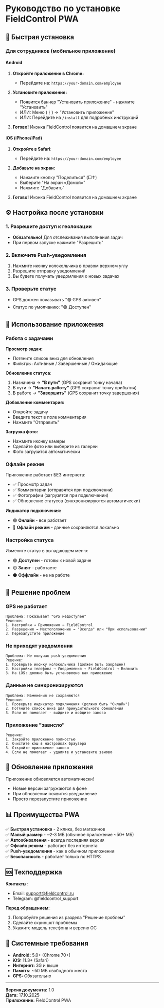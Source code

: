 # Руководство по установке FieldControl PWA

## 🚀 Быстрая установка

### Для сотрудников (мобильное приложение)

#### Android

1. **Откройте приложение в Chrome:**
   - Перейдите на: `https://your-domain.com/employee`
   
2. **Установите приложение:**
   - Появится баннер "Установить приложение" - нажмите "Установить"
   - ИЛИ: Меню (⋮) → "Установить приложение"
   - ИЛИ: Перейдите на `/install` для подробных инструкций

3. **Готово!** Иконка FieldControl появится на домашнем экране

#### iOS (iPhone/iPad)

1. **Откройте в Safari:**
   - Перейдите на: `https://your-domain.com/employee`

2. **Добавьте на экран:**
   - Нажмите кнопку "Поделиться" (□↑)
   - Выберите "На экран «Домой»"
   - Нажмите "Добавить"

3. **Готово!** Иконка FieldControl появится на домашнем экране

## ⚙️ Настройка после установки

### 1. Разрешите доступ к геолокации
- **Обязательно!** Для отслеживания выполнения задач
- При первом запуске нажмите "Разрешить"

### 2. Включите Push-уведомления
1. Нажмите иконку колокольчика в правом верхнем углу
2. Разрешите отправку уведомлений
3. Вы будете получать уведомления о новых задачах

### 3. Проверьте статус
- GPS должен показывать "🟢 GPS активен"
- Статус по умолчанию: "🟢 Доступен"

## 📱 Использование приложения

### Работа с задачами

**Просмотр задач:**
- Потяните список вниз для обновления
- Фильтры: Активные / Завершенные / Ожидающие

**Обновление статуса:**
1. Назначена → **"В пути"** (GPS сохранит точку начала)
2. В пути → **"Начать работу"** (GPS сохранит точку прибытия)
3. В работе → **"Завершить"** (GPS сохранит точку завершения)

**Добавление комментария:**
- Откройте задачу
- Введите текст в поле комментария
- Нажмите "Отправить"

**Загрузка фото:**
- Нажмите иконку камеры
- Сделайте фото или выберите из галереи
- Фото загрузится автоматически

### Офлайн режим

Приложение работает БЕЗ интернета:
- ✅ Просмотр задач
- ✅ Комментарии (отправятся при подключении)
- ✅ Фотографии (загрузятся при подключении)
- ✅ Обновление статусов (синхронизируются автоматически)

**Индикатор подключения:**
- 🟢 **Онлайн** - все работает
- 🔴 **Офлайн режим** - данные сохраняются локально

### Настройка статуса

Измените статус в выпадающем меню:
- 🟢 **Доступен** - готовы к новой задаче
- 🟡 **Занят** - работаете
- ⚫ **Оффлайн** - не на работе

## 🔧 Решение проблем

### GPS не работает
```
Проблема: Показывает "GPS недоступен"
Решение:
1. Настройки → Приложения → FieldControl
2. Разрешения → Местоположение → "Всегда" или "При использовании"
3. Перезапустите приложение
```

### Не приходят уведомления
```
Проблема: Не получаю push-уведомления
Решение:
1. Проверьте иконку колокольчика (должен быть закрашен)
2. Настройки телефона → Уведомления → FieldControl → Включить
3. На iOS: должно быть установлено как приложение
```

### Данные не синхронизируются
```
Проблема: Изменения не сохраняются
Решение:
1. Проверьте индикатор подключения (должно быть "Онлайн")
2. Потяните список вниз для принудительного обновления
3. Если не помогает - выйдите и войдите заново
```

### Приложение "зависло"
```
Решение:
1. Закройте приложение полностью
2. Очистите кэш в настройках браузера
3. Откройте приложение заново
4. Если не помогает - удалите и установите заново
```

## 🔄 Обновление приложения

Приложение обновляется автоматически!
- Новые версии загружаются в фоне
- При обновлении появится уведомление
- Просто перезапустите приложение

## 📊 Преимущества PWA

✅ **Быстрая установка** - 2 клика, без магазинов  
✅ **Малый размер** - ~2-3 МБ (обычное приложение ~50+ МБ)  
✅ **Автообновления** - всегда последняя версия  
✅ **Офлайн режим** - работает без интернета  
✅ **Push-уведомления** - как в обычном приложении  
✅ **Безопасность** - работает только по HTTPS  

## 🆘 Техподдержка

**Контакты:**
- Email: support@fieldcontrol.ru
- Telegram: @fieldcontrol_support

**Перед обращением:**
1. Попробуйте решения из раздела "Решение проблем"
2. Сделайте скриншот проблемы
3. Укажите модель телефона и версию ОС

## 📝 Системные требования

- **Android:** 5.0+ (Chrome 70+)
- **iOS:** 11.3+ (Safari)
- **Интернет:** 3G и выше
- **Память:** ~50 МБ свободного места
- **GPS:** Обязательно

---

**Версия документа:** 1.0  
**Дата:** 17.10.2025  
**Приложение:** FieldControl PWA
